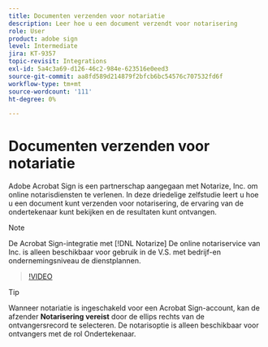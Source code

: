 ```yaml
---
title: Documenten verzenden voor notariatie
description: Leer hoe u een document verzendt voor notarisering
role: User
product: adobe sign
level: Intermediate
jira: KT-9357
topic-revisit: Integrations
exl-id: 5a4c3a69-d126-46c2-984e-623516e0eed3
source-git-commit: aa8fd589d214879f2bfcb6bc54576c707532fd6f
workflow-type: tm+mt
source-wordcount: '111'
ht-degree: 0%

---
```


# Documenten verzenden voor notariatie

Adobe Acrobat Sign is een partnerschap aangegaan met Notarize, Inc. om online notarisdiensten te verlenen. In deze driedelige zelfstudie leert u hoe u een document kunt verzenden voor notarisering, de ervaring van de ondertekenaar kunt bekijken en de resultaten kunt ontvangen.

>[!NOTE]
>
>De Acrobat Sign-integratie met [!DNL Notarize] De online notariservice van Inc. is alleen beschikbaar voor gebruik in de V.S. met bedrijf-en ondernemingsniveau de dienstplannen.

>[!VIDEO](https://video.tv.adobe.com/v/341029?quality=12&learn=on&hidetitle=true)

>[!TIP]
>
>Wanneer notariatie is ingeschakeld voor een Acrobat Sign-account, kan de afzender **Notarisering vereist** door de ellips rechts van de ontvangersrecord te selecteren. De notarisoptie is alleen beschikbaar voor ontvangers met de rol Ondertekenaar.
